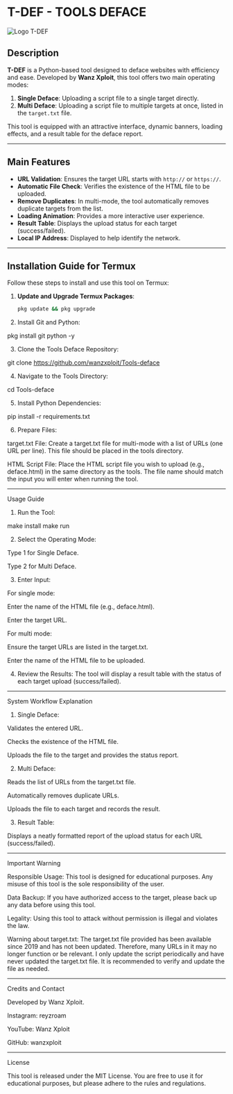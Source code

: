 # T-DEF - TOOLS DEFACE

![Logo T-DEF](https://raw.githubusercontent.com/wanzxploit/Tools-deface/refs/heads/main/banner.png)

## Description

**T-DEF** is a Python-based tool designed to deface websites with efficiency and ease. Developed by **Wanz Xploit**, this tool offers two main operating modes:

1. **Single Deface**: Uploading a script file to a single target directly.
2. **Multi Deface**: Uploading a script file to multiple targets at once, listed in the `target.txt` file.

This tool is equipped with an attractive interface, dynamic banners, loading effects, and a result table for the deface report.

---

## Main Features

- **URL Validation**: Ensures the target URL starts with `http://` or `https://`.
- **Automatic File Check**: Verifies the existence of the HTML file to be uploaded.
- **Remove Duplicates**: In multi-mode, the tool automatically removes duplicate targets from the list.
- **Loading Animation**: Provides a more interactive user experience.
- **Result Table**: Displays the upload status for each target (success/failed).
- **Local IP Address**: Displayed to help identify the network.

---

## Installation Guide for Termux

Follow these steps to install and use this tool on Termux:

1. **Update and Upgrade Termux Packages**:
   ```bash
   pkg update && pkg upgrade

2. Install Git and Python:

pkg install git python -y


3. Clone the Tools Deface Repository:

git clone https://github.com/wanzxploit/Tools-deface


4. Navigate to the Tools Directory:

cd Tools-deface


5. Install Python Dependencies:

pip install -r requirements.txt


6. Prepare Files:

target.txt File: Create a target.txt file for multi-mode with a list of URLs (one URL per line). This file should be placed in the tools directory.

HTML Script File: Place the HTML script file you wish to upload (e.g., deface.html) in the same directory as the tools. The file name should match the input you will enter when running the tool.





---

Usage Guide

1. Run the Tool:

make install
make run


2. Select the Operating Mode:

Type 1 for Single Deface.

Type 2 for Multi Deface.



3. Enter Input:

For single mode:

Enter the name of the HTML file (e.g., deface.html).

Enter the target URL.


For multi mode:

Ensure the target URLs are listed in the target.txt.

Enter the name of the HTML file to be uploaded.




4. Review the Results: The tool will display a result table with the status of each target upload (success/failed).




---

System Workflow Explanation

1. Single Deface:

Validates the entered URL.

Checks the existence of the HTML file.

Uploads the file to the target and provides the status report.



2. Multi Deface:

Reads the list of URLs from the target.txt file.

Automatically removes duplicate URLs.

Uploads the file to each target and records the result.



3. Result Table:

Displays a neatly formatted report of the upload status for each URL (success/failed).





---

Important Warning

Responsible Usage: This tool is designed for educational purposes. Any misuse of this tool is the sole responsibility of the user.

Data Backup: If you have authorized access to the target, please back up any data before using this tool.

Legality: Using this tool to attack without permission is illegal and violates the law.

Warning about target.txt: The target.txt file provided has been available since 2019 and has not been updated. Therefore, many URLs in it may no longer function or be relevant. I only update the script periodically and have never updated the target.txt file. It is recommended to verify and update the file as needed.



---

Credits and Contact

Developed by Wanz Xploit.

Instagram: reyzroam

YouTube: Wanz Xploit

GitHub: wanzxploit



---

License

This tool is released under the MIT License. You are free to use it for educational purposes, but please adhere to the rules and regulations.



